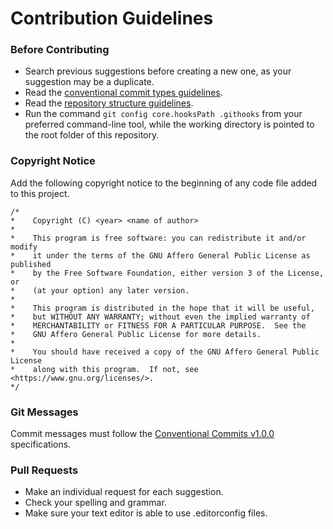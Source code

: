 # Contribution Guidelines

### **Before Contributing**
- Search previous suggestions before creating a new one, as your suggestion may be a duplicate.
- Read the [conventional commit types guidelines](/.docs/conventional.types.md).
- Read the [repository structure guidelines](/.docs/repository.structure.md).
- Run the command ```git config core.hooksPath .githooks``` from your preferred command-line tool, while the working directory is pointed to the root folder of this repository.

### **Copyright Notice**
Add the following copyright notice to the beginning of any code file added to this project.

```
/*
*    Copyright (C) <year> <name of author>
*
*    This program is free software: you can redistribute it and/or modify
*    it under the terms of the GNU Affero General Public License as published
*    by the Free Software Foundation, either version 3 of the License, or
*    (at your option) any later version.
*
*    This program is distributed in the hope that it will be useful,
*    but WITHOUT ANY WARRANTY; without even the implied warranty of
*    MERCHANTABILITY or FITNESS FOR A PARTICULAR PURPOSE.  See the
*    GNU Affero General Public License for more details.
*
*    You should have received a copy of the GNU Affero General Public License
*    along with this program.  If not, see <https://www.gnu.org/licenses/>.
*/
```

### **Git Messages**
Commit messages must follow the [Conventional Commits v1.0.0](https://www.conventionalcommits.org/en/v1.0.0/) specifications.

### **Pull Requests**
- Make an individual request for each suggestion.
- Check your spelling and grammar.
- Make sure your text editor is able to use .editorconfig files.